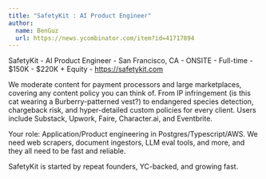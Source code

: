 ```yaml
---
title: "SafetyKit : AI Product Engineer"
author:
  name: BenGuz
  url: https://news.ycombinator.com/item?id=41717894
---
```

SafetyKit - AI Product Engineer - San Francisco, CA - ONSITE - Full-time - $150K - $220K + Equity - <a href="https:&#x2F;&#x2F;safetykit.com">https:&#x2F;&#x2F;safetykit.com</a>

We moderate content for payment processors and large marketplaces, covering any content policy you can think of. From IP infringement (is this cat wearing a Burberry-patterned vest?) to endangered species detection, chargeback risk, and hyper-detailed custom policies for every client. Users include Substack, Upwork, Faire, Character.ai, and Eventbrite.

Your role: Application&#x2F;Product engineering in Postgres&#x2F;Typescript&#x2F;AWS. We need web scrapers, document ingestors, LLM eval tools, and more, and they all need to be fast and reliable.

SafetyKit is started by repeat founders, YC-backed, and growing fast.
<JobApplication />
